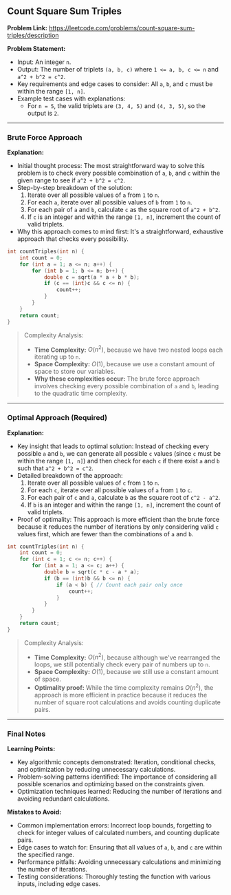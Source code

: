 ## Count Square Sum Triples

**Problem Link:** https://leetcode.com/problems/count-square-sum-triples/description

**Problem Statement:**
- Input: An integer `n`.
- Output: The number of triplets `(a, b, c)` where `1 <= a, b, c <= n` and `a^2 + b^2 = c^2`.
- Key requirements and edge cases to consider: All `a`, `b`, and `c` must be within the range `[1, n]`.
- Example test cases with explanations:
  - For `n = 5`, the valid triplets are `(3, 4, 5)` and `(4, 3, 5)`, so the output is `2`.

---

### Brute Force Approach

**Explanation:**
- Initial thought process: The most straightforward way to solve this problem is to check every possible combination of `a`, `b`, and `c` within the given range to see if `a^2 + b^2 = c^2`.
- Step-by-step breakdown of the solution:
  1. Iterate over all possible values of `a` from `1` to `n`.
  2. For each `a`, iterate over all possible values of `b` from `1` to `n`.
  3. For each pair of `a` and `b`, calculate `c` as the square root of `a^2 + b^2`.
  4. If `c` is an integer and within the range `[1, n]`, increment the count of valid triplets.
- Why this approach comes to mind first: It's a straightforward, exhaustive approach that checks every possibility.

```cpp
int countTriples(int n) {
    int count = 0;
    for (int a = 1; a <= n; a++) {
        for (int b = 1; b <= n; b++) {
            double c = sqrt(a * a + b * b);
            if (c == (int)c && c <= n) {
                count++;
            }
        }
    }
    return count;
}
```

> Complexity Analysis:
> - **Time Complexity:** $O(n^2)$, because we have two nested loops each iterating up to `n`.
> - **Space Complexity:** $O(1)$, because we use a constant amount of space to store our variables.
> - **Why these complexities occur:** The brute force approach involves checking every possible combination of `a` and `b`, leading to the quadratic time complexity.

---

### Optimal Approach (Required)

**Explanation:**
- Key insight that leads to optimal solution: Instead of checking every possible `a` and `b`, we can generate all possible `c` values (since `c` must be within the range `[1, n]`) and then check for each `c` if there exist `a` and `b` such that `a^2 + b^2 = c^2`.
- Detailed breakdown of the approach:
  1. Iterate over all possible values of `c` from `1` to `n`.
  2. For each `c`, iterate over all possible values of `a` from `1` to `c`.
  3. For each pair of `c` and `a`, calculate `b` as the square root of `c^2 - a^2`.
  4. If `b` is an integer and within the range `[1, n]`, increment the count of valid triplets.
- Proof of optimality: This approach is more efficient than the brute force because it reduces the number of iterations by only considering valid `c` values first, which are fewer than the combinations of `a` and `b`.

```cpp
int countTriples(int n) {
    int count = 0;
    for (int c = 1; c <= n; c++) {
        for (int a = 1; a <= c; a++) {
            double b = sqrt(c * c - a * a);
            if (b == (int)b && b <= n) {
                if (a < b) { // Count each pair only once
                    count++;
                }
            }
        }
    }
    return count;
}
```

> Complexity Analysis:
> - **Time Complexity:** $O(n^2)$, because although we've rearranged the loops, we still potentially check every pair of numbers up to `n`.
> - **Space Complexity:** $O(1)$, because we still use a constant amount of space.
> - **Optimality proof:** While the time complexity remains $O(n^2)$, the approach is more efficient in practice because it reduces the number of square root calculations and avoids counting duplicate pairs.

---

### Final Notes

**Learning Points:**
- Key algorithmic concepts demonstrated: Iteration, conditional checks, and optimization by reducing unnecessary calculations.
- Problem-solving patterns identified: The importance of considering all possible scenarios and optimizing based on the constraints given.
- Optimization techniques learned: Reducing the number of iterations and avoiding redundant calculations.

**Mistakes to Avoid:**
- Common implementation errors: Incorrect loop bounds, forgetting to check for integer values of calculated numbers, and counting duplicate pairs.
- Edge cases to watch for: Ensuring that all values of `a`, `b`, and `c` are within the specified range.
- Performance pitfalls: Avoiding unnecessary calculations and minimizing the number of iterations.
- Testing considerations: Thoroughly testing the function with various inputs, including edge cases.